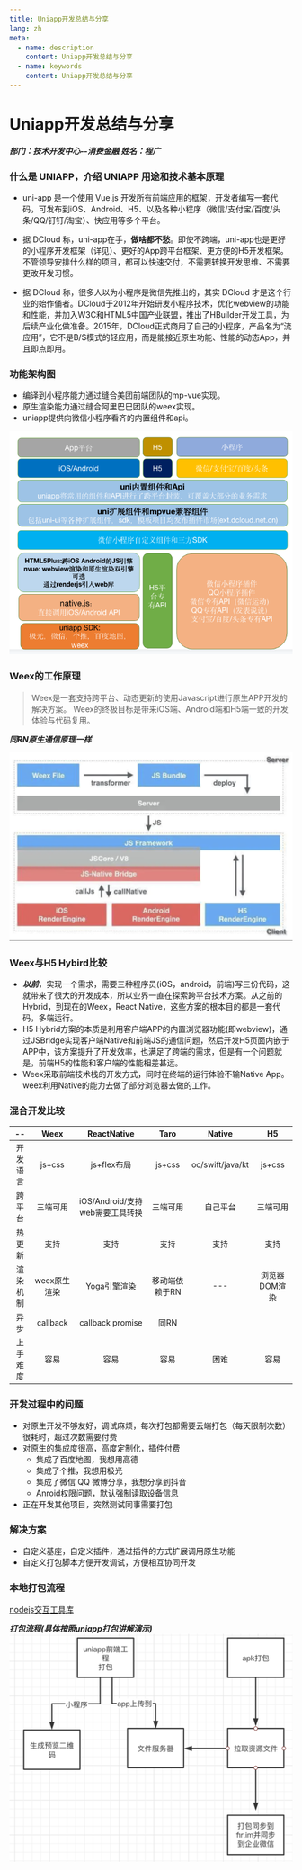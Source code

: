 ```yaml
---
title: Uniapp开发总结与分享
lang: zh
meta:
  - name: description
    content: Uniapp开发总结与分享
  - name: keywords
    content: Uniapp开发总结与分享
---
```



# Uniapp开发总结与分享
***部门：技术开发中心--消费金融 姓名：程广***


### 什么是 UNIAPP，介绍 UNIAPP 用途和技术基本原理

- uni-app 是一个使用 Vue.js 开发所有前端应用的框架，开发者编写一套代码，可发布到iOS、Android、H5、以及各种小程序（微信/支付宝/百度/头条/QQ/钉钉/淘宝）、快应用等多个平台。

- 据 DCloud 称，uni-app在手，**做啥都不愁**。即使不跨端，uni-app也是更好的小程序开发框架（详见）、更好的App跨平台框架、更方便的H5开发框架。不管领导安排什么样的项目，都可以快速交付，不需要转换开发思维、不需要更改开发习惯。

- 据 DCloud 称，很多人以为小程序是微信先推出的，其实 DCloud 才是这个行业的始作俑者。DCloud于2012年开始研发小程序技术，优化webview的功能和性能，并加入W3C和HTML5中国产业联盟，推出了HBuilder开发工具，为后续产业化做准备。2015年，DCloud正式商用了自己的小程序，产品名为“流应用”，它不是B/S模式的轻应用，而是能接近原生功能、性能的动态App，并且即点即用。


### 功能架构图
- 编译到小程序能力通过缝合美团前端团队的mp-vue实现。
- 原生渲染能力通过缝合阿里巴巴团队的weex实现。
- uniapp提供向微信小程序看齐的内置组件和api。

<img src="./image/uniapp-architecture.png">


### Weex的工作原理

> Weex是一套支持跨平台、动态更新的使用Javascript进行原生APP开发的解决方案。 Weex的终极目标是带来iOS端、Android端和H5端一致的开发体验与代码复用。

***同RN原生通信原理一样***

<img src="./image/weex-to-native.png">


### Weex与H5 Hybird比较

- ***以前***，实现一个需求，需要三种程序员(iOS，android，前端)写三份代码，这就带来了很大的开发成本，所以业界一直在探索跨平台技术方案。从之前的Hybrid，到现在的Weex，React Native，这些方案的根本目的都是一套代码，多端运行。
- H5 Hybrid方案的本质是利用客户端APP的内置浏览器功能(即webview)，通过JSBridge实现客户端Native和前端JS的通信问题，然后开发H5页面内嵌于APP中，该方案提升了开发效率，也满足了跨端的需求，但是有一个问题就是，前端H5的性能和客户端的性能相差甚远。
- Weex采取前端技术栈的开发方式，同时在终端的运行体验不输Native App。weex利用Native的能力去做了部分浏览器去做的工作。


### 混合开发比较
|   --   |  Weex | ReactNative | Taro | Native | H5 |
|  :----:  | :----: |  :----:  | :---: | :--: | :---: |
|  开发语言  | js+css |  js+flex布局 | js+css | oc/swift/java/kt | js+css |
|  跨平台  | 三端可用 |  iOS/Android/支持web需要工具转换 | 三端可用 | 自己平台 | 三端可用 |
|  热更新  | 支持 |  支持  | 支持 | 支持 | 支持 | 
|  渲染机制  | weex原生渲染 |  Yoga引擎渲染 | 移动端依赖于RN | --- | 浏览器DOM渲染 |
|  异步  | callback |  callback  promise  | 同RN |  | |
|  上手难度  | 容易 |  容易  | 容易  | 困难 | 容易 |


### 开发过程中的问题
- 对原生开发不够友好，调试麻烦，每次打包都需要云端打包（每天限制次数）很耗时，超过次数需要付费
- 对原生的集成度很高，高度定制化，插件付费
  - 集成了百度地图，我想用高德
  - 集成了个推，我想用极光
  - 集成了微信 QQ 微博分享，我想分享到抖音
  - Anroid权限问题，默认强制读取设备信息
- 正在开发其他项目，突然测试同事需要打包

### 解决方案
- 自定义基座，自定义插件，通过插件的方式扩展调用原生功能
- 自定义打包脚本方便开发调试，方便相互协同开发

### 本地打包流程
[nodejs交互工具库](https://segmentfault.com/a/1190000037629594) <br/>

***打包流程(具体按照uniapp打包讲解演示)***
<img src="./image/uniapp-package-process.png">

